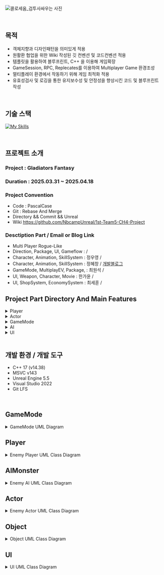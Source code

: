 <div align = left>
  
![콜로세움_검투사싸우는 사진](https://github.com/user-attachments/assets/e455c47f-424a-411b-acee-37826c93b247)



<br>

## 목적
- 객체지향과 디자인패턴을 의미있게 적용
- 원활환 협업을 위한 Wiki 작성된 깃 컨벤션 및 코드컨벤션 적용
- 템플릿을 활용하여 블루프린트, C++ 을 이용해 게임확장
- GameSession, RPC, Replecates를 이용하여 Multiplayer Game 환경조성 
- 멀티플레이 환경에서 작동하기 위해 게임 최적화 적용
- 유효성검사 및 로깅을 통한 유지보수성 및 안정성을 향상시킨 코드 및 블루프린트 작성

<br>

## 기술 스택
[![My Skills](https://skillicons.dev/icons?i=cpp,visualstudio,git,github,unreal,notion&theme=light)](https://skillicons.dev)

<br>

## 프로젝트 소개
### Project : Gladiators Fantasy <br>
### Duration : 2025.03.31 ~ 2025.04.18 <br>
### Project Convention <br>
- Code   : PascalCase
- Git    : Rebase And Merge
- Directory && Commit && Unreal
- Wiki https://github.com/NbcampUnreal/1st-Team5-CH4-Project

### Desctiption Part / Email or Blog Link <br>
- Multi Player  Rogue-Like
- Direction, Package, UI, Gameflow  :  /  <br>
- Character, Animation, SkillSystem : 정우영  /  <br>
- Character, Animation, SkillSystem : 정혜창 / [개발블로그](https://velog.io/@hch9097/posts)<br>
- GameMode, MultiplayEV, Package,   : 최원석 /  <br>
- UI, Weapon, Character, Movie      : 한가윤 /  <br>
- UI, ShopSystem, EconomySystem     : 최세훈 /  <br>

## Project Part Directory And Main Features <br>
<details>
  <summary> Player </summary>
  
    | -- Source
      | -- Actor
        | -- BulletPool // ObjectPooling 기법을 사용하여 BulletBase Class들을 재사용하는 최적화 구현
        | -- Bullet
          | -- BulletBase // Projectile 공통적인 기능을 구현한 AActor를 상속한 상위 클래스
          | -- BombBullet // Overlap시 범위 공격을 가하는 Bullet
          | -- NormalBullet // 기본적인 Bullet
          | -- PierceBullet // 특정 횟수만큼 Monster를 관통하는 Bullet
        | -- Trap
          | -- TrapBase // 함정 활성화, 충돌, 데미지 등의 공통 로직을 구현한 클래스
          | -- SpikeTrap // 특정 시간마다 돌출되는 바닥 설치형 함정
          | -- RollingTrap // 특정 시간마다 바닥으로 굴러오는 함정
          | -- ArrowTrap // MoveToActor를 활용한 유도형 함정
          | -- MovingSpotLight // 플레이어를 따라다니는 스포트라이트
          | -- SharkSpawner // Arrow형 Trap을 최적화를 위해 구현한 스포너
        | -- Weapon
          | -- CGunBase // Fire, Ovelap, Speed 무기 공통기능을 구현한 상위 클래스
          | -- Gun_Rifle // NoramlBullet를 발사하는 무기
          | -- Gun_Rocket // BombBullet를 발사하는 무기
          | -- Gun_Shotgun // NormalBullet를 동시에 Pellets수만큼 발사하는 무기
          | -- Gun_Sniper // PierceBullet를 발사하는 무기

### Player
- C++ 기반의 플레이어 로직 설계
  - Enhanced Input System을 사용한 입력 액션
  - CharacterMovement Component을 사용한 캐릭터 로직 설계
  - Tick을 사용하지 않은 이벤트 기반의 플레이어 로직 구현
  - GameInstance와 연동한 레벨 전환시 플레이어 정보 저장/불러오기 기능

</details>

<details>
  <summary> Actor </summary>



### Actor 

          
</details>

<details>
  <summary> GameMode </summary>


### GameMode

</details>

<details>
  <summary> AI </summary>


### AI

</details>

<details>
  <summary> UI </summary>


### UI

</details>


<br>

## 개발 환경 / 개발 도구
- C++ 17 (v14.38)
- MSVC v143
- Unreal Engine 5.5
- Visual Studio 2022
- Git LFS

<br>
</div>

## GameMode
<details>
<summary>GameMode UML Diagram</summary>  
  
![GameModeUML](https://github.com/user-attachments/assets/4e7303c4-9e41-4588-89bf-7ade03a08a87)

</details>

## Player
<details>
<summary>Enemy Player UML Class Diagram</summary>

</details>

## AIMonster
<details>
<summary>Enemy AI UML Class Diagram</summary>
  
</details>

## Actor
<details>
<summary>Enemy Actor UML Class Diagram</summary>
  
</details>

## Object
<details>
<summary>Object UML Class Diagram</summary>
  
</details>

## UI
<details>
<summary>UI UML Class Diagram</summary>
  
</details>

